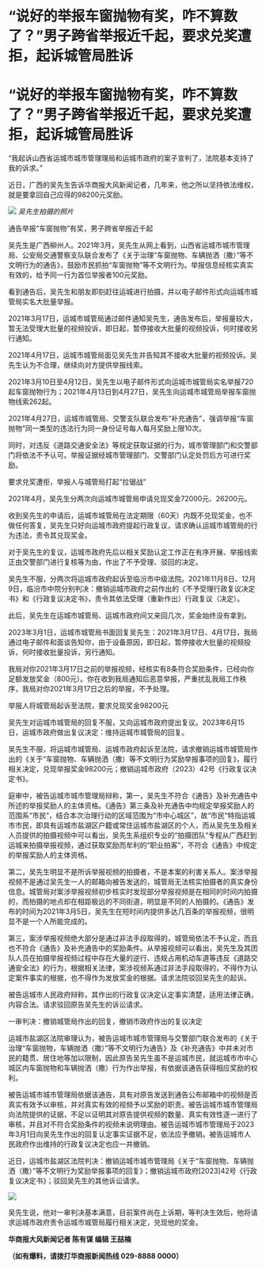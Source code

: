 # “说好的举报车窗抛物有奖，咋不算数了？”男子跨省举报近千起，要求兑奖遭拒，起诉城管局胜诉

# “说好的举报车窗抛物有奖，咋不算数了？”男子跨省举报近千起，要求兑奖遭拒，起诉城管局胜诉

“我起诉山西省运城市城市管理理局和运城市政府的案子宣判了，法院基本支持了我的诉求。”

近日，广西的吴先生告诉华商报大风新闻记者，几年来，他之所以坚持依法维权，就是要拿回自己应得的98200元奖励。

![](https://inews.gtimg.com/om_bt/OtVsAkjTewPgg6LfX8Ap6uq0KVGdNmojBe0MKm10vYCYsAA/1000)
_吴先生拍摄的照片_

通告举报“车窗抛物”有奖，男子跨省举报近千起

吴先生是广西柳州人。2021年3月，吴先生从网上看到，山西省运城市城市管理局、公安局交通警察支队联合发布了《关于治理“车窗抛物、车辆抛洒（撒）”等不文明行为的通告》，鼓励市民抓拍“车窗抛物”等不文明行为。举报信息经核实真实有效的，给予同一行为首位举报者100元奖励。

看到通告后，吴先生和朋友即刻赶往运城进行拍摄，并以电子邮件形式向运城市城管局实名大批量举报。

2021年3月17日，运城市城管局通过邮件通知吴先生，通告发布后，举报量较大，暂无法受理大批量的视频投诉，即日起，暂停接收大批量的视频投诉，何时接收另行通知。

2021年4月17日，运城市城管局面见吴先生并告知其不接收大批量的视频投诉。吴先生认为不合理，继续向对方提供举报线索。

2021年3月10日至4月12日，吴先生以电子邮件形式向运城市城管局实名举报720起车窗抛物行为；2021年4月13日到4月27日，吴先生向运城市城管局举报车窗抛物线索262起。

2021年4月27日，运城市城管局、交警支队联合发布“补充通告”，强调举报“车窗抛物”同一类型的违法行为同一身份证号每人每月奖励上限10次。

同时，对违反《道路交通安全法》等规定获取证据的行为，城市管理部门和交警部门将依法不予认可。举报证据经城市管理部门、交警部门认定处罚后方可进行奖励。

要求兑奖遭拒，举报人与城管局打起“拉锯战”

2021年4月，吴先生分两次向运城市城管局申请兑现奖金72000元、26200元。

收到吴先生的申请后，运城市城管局在法定期限（60天）内既不兑现奖金，也不做任何答复，吴先生只好向运城市政府提起行政复议，请求确认运城市城管局的行为违法，责令其兑现奖金。

对于吴先生的复议，运城市政府先后以相关奖励认定工作正在有序开展、举报线索正由交警部门进行复核等为由，作出了不予受理、驳回的决定。

吴先生不服，分两次将运城市政府起诉至临汾市中级法院。2021年11月8日、12月9日，临汾市中院分别判决：撤销运城市政府之前作出的《不予受理行政复议决定书》和《行政复议决定书》，责令其依法受理（重新作出）行政复议（决定）。

此后，吴先生在运城市城管局、运城市政府间又来回几次，奖金始终没有拿到。

2023年3月1日，运城市城管局书面回复吴先生：2021年3月17日、4月17日，我局通过电子邮件和面谈告知你，由于设备原因，即日起，暂停接收大批量的视频投诉，何时接收批量投诉，另行通知。

我局对你2021年3月17日之前的举报视频，经核实有8条符合奖励条件，已经向你足额发放奖金（800元）。你在收到我局通知后恶意举报，严重扰乱我局工作秩序，我局对你2021年3月17日之后的举报，不予处理。

举报人将城管局起诉至法院，要求兑现奖金98200元

吴先生对运城市城管局的回复不服，又向运城市政府提出复议。2023年6月15日，运城市政府做出复议决定：维持运城市城管局的回复。

吴先生不服，将运城市城管局、运城市政府起诉至法院，请求撤销运城市城管局作出的《关于“车窗抛物、车辆抛洒（撒）等不文明行为奖励举报事项的回复》，履行相关决定，兑现举报奖金98200元；撤销运城市政府（2023）42号《行政复议决定书》。

庭审中，被告运城市城市管理局辩称，第一，吴先生不符合《通告》及补充通告中所述的举报奖励人的主体资格。《通告》第三条及补充通告中均规定举报奖励人的范围系“市民”，结合本次治理行动的区域范围为“市中心城区”，故“市民”特指运城市市民，即具有运城市盐湖区户籍或常住运城市盐湖区的个人，而从吴先生及相关人员提供的拍摄视频中可以看出，吴先生系组织专业的“拍摄团队”专程从广西赶到运城来拍摄举报视频，通过获取奖励而牟利的“职业拍客”，不符合《通告》中规定的举报奖励人的主体资格。

第二，吴先生明显不是所诉举报视频的拍摄者，不是本案的利害关系人。案涉举报视频不是通过吴先生一人的邮箱向被告发送的，城管局无法核实拍摄者的真实身份信息。城管局对案涉举报视频初步核实时发现部分举报视频是在相同的时间内拍摄的，而拍摄的地点却在相距极远的不同街道，明显是不同的人拍摄的。《通告》发布的时间为2021年3月5日，吴先生在短时间内提供多达几百条的举报视频，很明显不是一个人所能完成的。

第三，案涉举报视频绝大部分是通过非法手段取得的，城管局依法不予认定，而且也不符合《通告》及补充通告中的奖励条件。从举报视频可以看出，吴先生及其团队人员在拍摄举报视频过程中存在大量的逆行、违规占用机动车道等违反《道路交通安全法》的行为，根据相关法律，案涉视频系通过非法手段取得的，不得作为认定案件事实的根据，也不得作为发放奖金的根据。请求法院驳回吴先生的起诉。

被告运城市人民政府辩称，其作出的行政复议决定认定事实清楚，适用法律正确，内容合法。请求驳回原告吴先生的诉讼请求。

一审判决：撤销城管局作出的回复，撤销市政府作出的复议决定

运城市盐湖区法院审理认为，被告运城市城市管理局与交警部门联合发布的《关于治理“车窗抛物，车辆抛洒（撒）”等不文明行为通告》及《补充通告》中并未对市民的籍贯、居住地等加以限制，因此原告吴先生虽不是运城市民，就运城市市中心城区内车窗抛物和车辆抛洒（撒）行为作出举报，有依据该通告获得相应奖励的权利。

被告运城市城市管理局依据该通告，具有对原告发送到通告公布邮箱中的视频是否真实有效予以审核，并对真实有效的视频予以奖励的职责。被告运城市城市管理局向法院提供的证据，不足以证明其对原告提供视频的数量、真实有效性逐一进行了审核，并且对不符合奖励条件的视频未说明理由。被告运城市城市管理局于2023年3月1日向吴先生作出的回复认定事实证据不足，依法应予撤销。被告运城市人民政府作出维持的行政复议决定也应一并撤销。

近日，运城市盐湖区法院判决：撤销运城市城市管理局《关于“车窗抛物、车辆抛洒（撒）”等不文明行为奖励举报事项的回复》；撤销运城市政府[2023]42号《行政复议决定书》；驳回吴先生的其他诉讼请求。

![](https://inews.gtimg.com/om_bt/OleaV53Ou3cAdzwT4P1CCEV6Jo5BFibSSPE2JpQs60ICIAA/1000)

吴先生说，他对一审判决基本满意，目前案件尚在上诉期，等判决生效后，他将请求运城市政府责令运城市城管局履行相关决定，兑现他的奖金。

**华商报大风新闻记者 陈有谋 编辑 王喆楠**

**（如有爆料，请拨打华商报新闻热线 029-8888 0000）**

